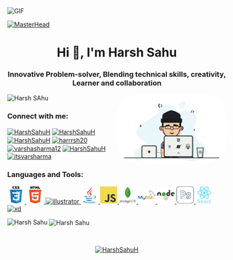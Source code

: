   <img align="centre" alt="GIF" src="https://github.com/abhisheknaiidu/abhisheknaiidu/blob/master/code.gif?raw=true" width="1000" height="500" />

  [![MasterHead](vs.gif)](https://itsvarsharma.netlify.app)
<h1 align="center">Hi 👋, I'm Harsh Sahu</h1>
<h3 align="center">Innovative Problem-solver, Blending technical skills, creativity, Learner and collaboration</h3>
<img align="right" alt="coding" width="50%" src="harsh.gif" style= "border-radius: 50px;" >
<p align="left"> <img src="https://komarev.com/ghpvc/?username=HarshSahuH&label=Profile%20views&color=0e75b6&style=flat" alt="Harsh SAhu" /> </p>
<!-- <p align="left"> <a href="https://github.com/ryo-ma/github-profile-trophy"><img src="https://github-profile-trophy.vercel.app/?username=itsvarsharma" alt="itsvarsharma" /></a> </p> -->

<h3 align="left">Connect with me:</h3>
<p align="left">
<a href="https://twitter.com/harshsahu_ofcl" target="blank"><img align="center" src="https://raw.githubusercontent.com/rahuldkjain/github-profile-readme-generator/master/src/images/icons/Social/twitter.svg" alt="HarshSahuH" height="30" width="40" /></a>
<a href="https://linkedin.com/in/harshsahuh" target="blank"><img align="center" src="https://raw.githubusercontent.com/rahuldkjain/github-profile-readme-generator/master/src/images/icons/Social/linked-in-alt.svg" alt="HarshSahuH" height="30" width="40" /></a>
<a href="https://www.facebook.com/profile.php?id=100046187045391" target="blank"><img align="center" src="https://raw.githubusercontent.com/rahuldkjain/github-profile-readme-generator/master/src/images/icons/Social/facebook.svg" alt="HarshSahuH" height="30" width="40" /></a>
<a href="https://instagram.com/harrrsh20" target="blank"><img align="center" src="https://raw.githubusercontent.com/rahuldkjain/github-profile-readme-generator/master/src/images/icons/Social/instagram.svg" alt="harrrsh20" height="30" width="40" /></a>
<a href="https://www.behance.net/varshasharma12" target="blank"><img align="center" src="https://raw.githubusercontent.com/rahuldkjain/github-profile-readme-generator/master/src/images/icons/Social/behance.svg" alt="varshasharma12" height="30" width="40" /></a>
<a href="https://www.codechef.com/users/harsh_1820" target="blank"><img align="center" src="https://cdn.jsdelivr.net/npm/simple-icons@3.1.0/icons/codechef.svg" alt="HarshSahuH" height="30" width="40" /></a>
<a href="https://www.leetcode.com/HarshSahuH" target="blank"><img align="center" src="https://raw.githubusercontent.com/rahuldkjain/github-profile-readme-generator/master/src/images/icons/Social/leet-code.svg" alt="itsvarsharma" height="30" width="40" /></a>
</p>

<h3 align="left">Languages and Tools:</h3>
<p align="left">
  <a href="https://www.w3schools.com/css/" target="_blank" rel="noreferrer"> <img src="https://raw.githubusercontent.com/devicons/devicon/master/icons/css3/css3-original-wordmark.svg" alt="css3" width="40" height="40"/> </a>  
  <a href="https://www.w3.org/html/" target="_blank" rel="noreferrer"> <img src="https://raw.githubusercontent.com/devicons/devicon/master/icons/html5/html5-original-wordmark.svg" alt="html5" width="40" height="40"/> </a>
  <a href="https://www.adobe.com/in/products/illustrator.html" target="_blank" rel="noreferrer"> <img src="https://www.vectorlogo.zone/logos/adobe_illustrator/adobe_illustrator-icon.svg" alt="illustrator" width="40" height="40"/> </a> 
  <a href="https://www.java.com" target="_blank" rel="noreferrer"> <img src="https://raw.githubusercontent.com/devicons/devicon/master/icons/java/java-original.svg" alt="java" width="40" height="40"/> </a>
  <a href="https://developer.mozilla.org/en-US/docs/Web/JavaScript" target="_blank" rel="noreferrer"> <img src="https://raw.githubusercontent.com/devicons/devicon/master/icons/javascript/javascript-original.svg" alt="javascript" width="40" height="40"/> </a>
  <a href="https://www.mongodb.com/" target="_blank" rel="noreferrer"> <img src="https://raw.githubusercontent.com/devicons/devicon/master/icons/mongodb/mongodb-original-wordmark.svg" alt="mongodb" width="40" height="40"/> </a>
  <a href="https://www.mysql.com/" target="_blank" rel="noreferrer"> <img src="https://raw.githubusercontent.com/devicons/devicon/master/icons/mysql/mysql-original-wordmark.svg" alt="mysql" width="40" height="40"/> </a>
  <a href="https://nodejs.org" target="_blank" rel="noreferrer"> <img src="https://raw.githubusercontent.com/devicons/devicon/master/icons/nodejs/nodejs-original-wordmark.svg" alt="nodejs" width="40" height="40"/> </a>
  <a href="https://www.photoshop.com/en" target="_blank" rel="noreferrer"> <img src="https://raw.githubusercontent.com/devicons/devicon/master/icons/photoshop/photoshop-line.svg" alt="photoshop" width="40" height="40"/> </a>
  <a href="https://reactjs.org/" target="_blank" rel="noreferrer"> <img src="https://raw.githubusercontent.com/devicons/devicon/master/icons/react/react-original-wordmark.svg" alt="react" width="40" height="40"/> </a> 
  <a href="https://www.adobe.com/products/xd.html" target="_blank" rel="noreferrer"> <img src="https://cdn.worldvectorlogo.com/logos/adobe-xd.svg" alt="xd" width="40" height="40"/> </a> </p>

<p><img align="left" src="https://github-readme-stats.vercel.app/api/top-langs?username=HarshSahuH&show_icons=true&locale=en&layout=compact" alt="Harsh Sahu" /></p>

<p>&nbsp;<img align="center" src="https://github-readme-stats.vercel.app/api?username=HarshSahuH&show_icons=true&locale=en" alt="Harsh Sahu" /></p>

<br>
<p align="center"> <a href="https://twitter.com/harshsahu_ofcl" target="blank"><img src="https://img.shields.io/twitter/follow/HarshSahuH?logo=twitter&style=for-the-badge" height="40" alt="HarshSahuH" /></a> </p>

